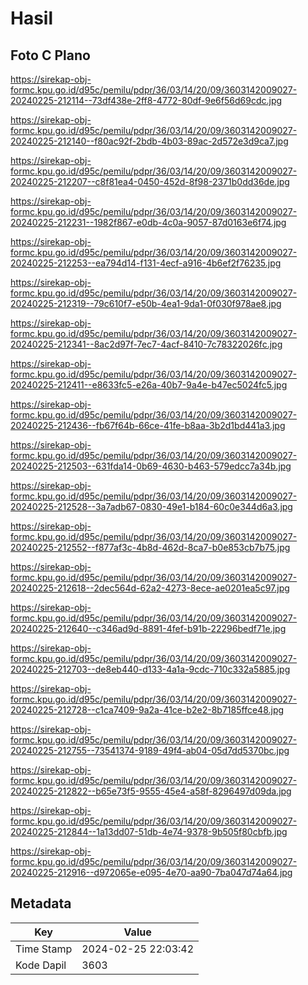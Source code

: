 # Hasil

## Foto C Plano

https://sirekap-obj-formc.kpu.go.id/d95c/pemilu/pdpr/36/03/14/20/09/3603142009027-20240225-212114--73df438e-2ff8-4772-80df-9e6f56d69cdc.jpg

https://sirekap-obj-formc.kpu.go.id/d95c/pemilu/pdpr/36/03/14/20/09/3603142009027-20240225-212140--f80ac92f-2bdb-4b03-89ac-2d572e3d9ca7.jpg

https://sirekap-obj-formc.kpu.go.id/d95c/pemilu/pdpr/36/03/14/20/09/3603142009027-20240225-212207--c8f81ea4-0450-452d-8f98-2371b0dd36de.jpg

https://sirekap-obj-formc.kpu.go.id/d95c/pemilu/pdpr/36/03/14/20/09/3603142009027-20240225-212231--1982f867-e0db-4c0a-9057-87d0163e6f74.jpg

https://sirekap-obj-formc.kpu.go.id/d95c/pemilu/pdpr/36/03/14/20/09/3603142009027-20240225-212253--ea794d14-f131-4ecf-a916-4b6ef2f76235.jpg

https://sirekap-obj-formc.kpu.go.id/d95c/pemilu/pdpr/36/03/14/20/09/3603142009027-20240225-212319--79c610f7-e50b-4ea1-9da1-0f030f978ae8.jpg

https://sirekap-obj-formc.kpu.go.id/d95c/pemilu/pdpr/36/03/14/20/09/3603142009027-20240225-212341--8ac2d97f-7ec7-4acf-8410-7c78322026fc.jpg

https://sirekap-obj-formc.kpu.go.id/d95c/pemilu/pdpr/36/03/14/20/09/3603142009027-20240225-212411--e8633fc5-e26a-40b7-9a4e-b47ec5024fc5.jpg

https://sirekap-obj-formc.kpu.go.id/d95c/pemilu/pdpr/36/03/14/20/09/3603142009027-20240225-212436--fb67f64b-66ce-41fe-b8aa-3b2d1bd441a3.jpg

https://sirekap-obj-formc.kpu.go.id/d95c/pemilu/pdpr/36/03/14/20/09/3603142009027-20240225-212503--631fda14-0b69-4630-b463-579edcc7a34b.jpg

https://sirekap-obj-formc.kpu.go.id/d95c/pemilu/pdpr/36/03/14/20/09/3603142009027-20240225-212528--3a7adb67-0830-49e1-b184-60c0e344d6a3.jpg

https://sirekap-obj-formc.kpu.go.id/d95c/pemilu/pdpr/36/03/14/20/09/3603142009027-20240225-212552--f877af3c-4b8d-462d-8ca7-b0e853cb7b75.jpg

https://sirekap-obj-formc.kpu.go.id/d95c/pemilu/pdpr/36/03/14/20/09/3603142009027-20240225-212618--2dec564d-62a2-4273-8ece-ae0201ea5c97.jpg

https://sirekap-obj-formc.kpu.go.id/d95c/pemilu/pdpr/36/03/14/20/09/3603142009027-20240225-212640--c346ad9d-8891-4fef-b91b-22296bedf71e.jpg

https://sirekap-obj-formc.kpu.go.id/d95c/pemilu/pdpr/36/03/14/20/09/3603142009027-20240225-212703--de8eb440-d133-4a1a-9cdc-710c332a5885.jpg

https://sirekap-obj-formc.kpu.go.id/d95c/pemilu/pdpr/36/03/14/20/09/3603142009027-20240225-212728--c1ca7409-9a2a-41ce-b2e2-8b7185ffce48.jpg

https://sirekap-obj-formc.kpu.go.id/d95c/pemilu/pdpr/36/03/14/20/09/3603142009027-20240225-212755--73541374-9189-49f4-ab04-05d7dd5370bc.jpg

https://sirekap-obj-formc.kpu.go.id/d95c/pemilu/pdpr/36/03/14/20/09/3603142009027-20240225-212822--b65e73f5-9555-45e4-a58f-8296497d09da.jpg

https://sirekap-obj-formc.kpu.go.id/d95c/pemilu/pdpr/36/03/14/20/09/3603142009027-20240225-212844--1a13dd07-51db-4e74-9378-9b505f80cbfb.jpg

https://sirekap-obj-formc.kpu.go.id/d95c/pemilu/pdpr/36/03/14/20/09/3603142009027-20240225-212916--d972065e-e095-4e70-aa90-7ba047d74a64.jpg


## Metadata

| Key        | Value               |
| ---------- | ------------------- |
| Time Stamp | 2024-02-25 22:03:42 |
| Kode Dapil | 3603                |



